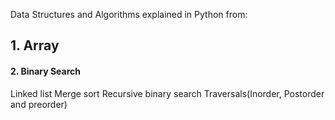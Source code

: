 Data Structures and Algorithms explained in Python from:
## 1. Array
#### 2. Binary Search
Linked list 
Merge sort 
Recursive binary search
Traversals(Inorder, Postorder and preorder)
